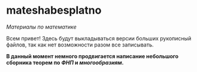 # mateshabesplatno
*Материалы по математике*

Всем привет! Здесь будут выкладываться версии больших рукописный файлов, так как нет возможности разом все записывать.

**В данный момент немного продвигается написание небольшого сборника теорем по *ФНП* и *многообразиям*.**

